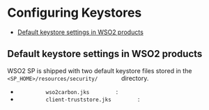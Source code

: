 # Configuring Keystores

-   [Default keystore settings in WSO2
    products](#ConfiguringKeystores-DefaultkeystoresettingsinWSO2products)

## Default keystore settings in WSO2 products

WSO2 SP is shipped with two default keystore files stored in the
`         <SP_HOME>/resources/security/        ` directory.

-   `          wso2carbon.jks         ` :
-   `          client-truststore.jks         ` :

  
